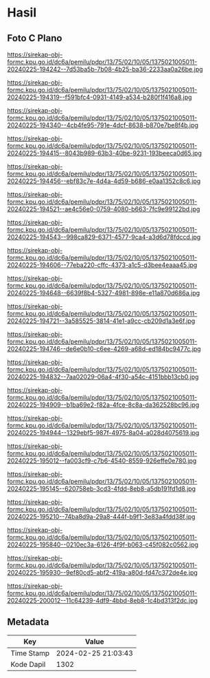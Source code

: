 # Hasil

## Foto C Plano

https://sirekap-obj-formc.kpu.go.id/dc6a/pemilu/pdpr/13/75/02/10/05/1375021005011-20240225-194242--7d53ba5b-7b08-4b25-ba36-2233aa0a26be.jpg

https://sirekap-obj-formc.kpu.go.id/dc6a/pemilu/pdpr/13/75/02/10/05/1375021005011-20240225-194319--f591bfc4-0931-4149-a534-b280f1f416a8.jpg

https://sirekap-obj-formc.kpu.go.id/dc6a/pemilu/pdpr/13/75/02/10/05/1375021005011-20240225-194340--4cb4fe95-791e-4dcf-8638-b870e7be8f4b.jpg

https://sirekap-obj-formc.kpu.go.id/dc6a/pemilu/pdpr/13/75/02/10/05/1375021005011-20240225-194415--8043b989-63b3-40be-9231-193beeca0d65.jpg

https://sirekap-obj-formc.kpu.go.id/dc6a/pemilu/pdpr/13/75/02/10/05/1375021005011-20240225-194456--ebf83c7e-4d4a-4d59-b686-e0aa1352c8c6.jpg

https://sirekap-obj-formc.kpu.go.id/dc6a/pemilu/pdpr/13/75/02/10/05/1375021005011-20240225-194521--ae4c56e0-0759-4080-b663-7fc9e99122bd.jpg

https://sirekap-obj-formc.kpu.go.id/dc6a/pemilu/pdpr/13/75/02/10/05/1375021005011-20240225-194543--998ca829-6371-4577-9ca4-a3d6d78fdccd.jpg

https://sirekap-obj-formc.kpu.go.id/dc6a/pemilu/pdpr/13/75/02/10/05/1375021005011-20240225-194606--77eba220-cffc-4373-a1c5-d3bee4eaaa45.jpg

https://sirekap-obj-formc.kpu.go.id/dc6a/pemilu/pdpr/13/75/02/10/05/1375021005011-20240225-194648--6639f8b4-5327-4981-898e-e11a870d686a.jpg

https://sirekap-obj-formc.kpu.go.id/dc6a/pemilu/pdpr/13/75/02/10/05/1375021005011-20240225-194721--3a585525-3814-41e1-a9cc-cb209d1a3e6f.jpg

https://sirekap-obj-formc.kpu.go.id/dc6a/pemilu/pdpr/13/75/02/10/05/1375021005011-20240225-194746--de6e0b10-c6ee-4269-a68d-ed184bc9477c.jpg

https://sirekap-obj-formc.kpu.go.id/dc6a/pemilu/pdpr/13/75/02/10/05/1375021005011-20240225-194832--7aa02029-06a4-4f30-a54c-4151bbb13cb0.jpg

https://sirekap-obj-formc.kpu.go.id/dc6a/pemilu/pdpr/13/75/02/10/05/1375021005011-20240225-194909--b1ba69e2-f82a-4fce-8c8a-da362528bc96.jpg

https://sirekap-obj-formc.kpu.go.id/dc6a/pemilu/pdpr/13/75/02/10/05/1375021005011-20240225-194944--1329ebf5-987f-4975-8a04-a028d4075619.jpg

https://sirekap-obj-formc.kpu.go.id/dc6a/pemilu/pdpr/13/75/02/10/05/1375021005011-20240225-195012--fa003cf9-c7b6-4540-8559-926effe0e780.jpg

https://sirekap-obj-formc.kpu.go.id/dc6a/pemilu/pdpr/13/75/02/10/05/1375021005011-20240225-195145--620758eb-3cd3-4fdd-8eb8-a5db191fd1d8.jpg

https://sirekap-obj-formc.kpu.go.id/dc6a/pemilu/pdpr/13/75/02/10/05/1375021005011-20240225-195210--74ba8d9a-29a8-444f-b9f1-3e83a4fdd38f.jpg

https://sirekap-obj-formc.kpu.go.id/dc6a/pemilu/pdpr/13/75/02/10/05/1375021005011-20240225-195840--0210ec3a-6126-4f9f-b063-c45f082c0562.jpg

https://sirekap-obj-formc.kpu.go.id/dc6a/pemilu/pdpr/13/75/02/10/05/1375021005011-20240225-195930--9ef80cd5-abf2-419a-a80d-fd47c372de4e.jpg

https://sirekap-obj-formc.kpu.go.id/dc6a/pemilu/pdpr/13/75/02/10/05/1375021005011-20240225-200012--11c64239-4df9-4bbd-8eb8-1c4bd313f2dc.jpg


## Metadata

| Key        | Value               |
| ---------- | ------------------- |
| Time Stamp | 2024-02-25 21:03:43 |
| Kode Dapil | 1302                |



